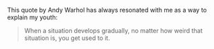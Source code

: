 This quote by Andy Warhol has always resonated with me as a way to explain my youth:

> When a situation develops gradually, no matter how weird that situation is, you get used to it.

